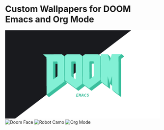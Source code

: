 # Custom Wallpapers for DOOM Emacs and Org Mode
 ![AfterHours](https://raw.githubusercontent.com/ProbablyPinata/Wallpapers/main/After%20Hours/DOOM_AFTER_HOURS.png)
 ![Doom Face](https://raw.githubusercontent.com/ProbablyPinata/Wallpapers/main/Dracula/DOOM_FACE_DRACULA.png)
 ![Robot Camo](https://raw.githubusercontent.com/ProbablyPinata/Wallpapers/main/DBrand/Robot_Camo.png)
 ![Org Mode](https://raw.githubusercontent.com/ProbablyPinata/Wallpapers/main/Org/ORG_MODE.png)
